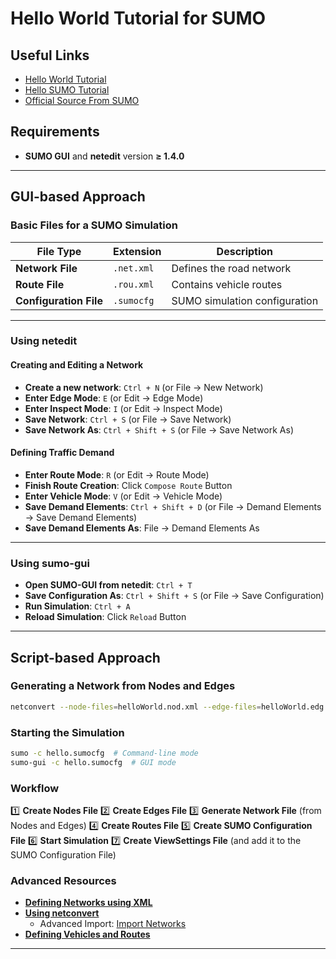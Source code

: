 # Hello World Tutorial for SUMO

## Useful Links
- [Hello World Tutorial](https://sumo.dlr.de/docs/Tutorials/Hello_World.html)
- [Hello SUMO Tutorial](https://sumo.dlr.de/docs/Tutorials/Hello_SUMO.html)
- [Official Source From SUMO](https://github.com/eclipse-sumo/sumo/tree/main/tests/complex/tutorial/hello)

## Requirements
- **SUMO GUI** and **netedit** version **≥ 1.4.0**

---
## GUI-based Approach
### Basic Files for a SUMO Simulation
| File Type        | Extension         | Description |
|-----------------|------------------|-------------|
| **Network File** | `.net.xml`       | Defines the road network |
| **Route File**   | `.rou.xml`       | Contains vehicle routes |
| **Configuration File** | `.sumocfg` | SUMO simulation configuration |

---
### Using netedit
#### **Creating and Editing a Network**
- **Create a new network**: `Ctrl + N` (or File → New Network)
- **Enter Edge Mode**: `E` (or Edit → Edge Mode)
- **Enter Inspect Mode**: `I` (or Edit → Inspect Mode)
- **Save Network**: `Ctrl + S` (or File → Save Network)
- **Save Network As**: `Ctrl + Shift + S` (or File → Save Network As)

#### **Defining Traffic Demand**
- **Enter Route Mode**: `R` (or Edit → Route Mode)
- **Finish Route Creation**: Click `Compose Route` Button
- **Enter Vehicle Mode**: `V` (or Edit → Vehicle Mode)
- **Save Demand Elements**: `Ctrl + Shift + D` (or File → Demand Elements → Save Demand Elements)
- **Save Demand Elements As**: File → Demand Elements As

---
### Using sumo-gui
- **Open SUMO-GUI from netedit**: `Ctrl + T`
- **Save Configuration As**: `Ctrl + Shift + S` (or File → Save Configuration)
- **Run Simulation**: `Ctrl + A`
- **Reload Simulation**: Click `Reload` Button

---
## Script-based Approach
### **Generating a Network from Nodes and Edges**
```sh
netconvert --node-files=helloWorld.nod.xml --edge-files=helloWorld.edg.xml --output-file=helloWorld.net.xml
```

### **Starting the Simulation**
```sh
sumo -c hello.sumocfg  # Command-line mode
sumo-gui -c hello.sumocfg  # GUI mode
```

### **Workflow**
1️⃣ **Create Nodes File**
2️⃣ **Create Edges File**
3️⃣ **Generate Network File** (from Nodes and Edges)
4️⃣ **Create Routes File**
5️⃣ **Create SUMO Configuration File**
6️⃣ **Start Simulation**
7️⃣ **Create ViewSettings File** (and add it to the SUMO Configuration File)

### **Advanced Resources**
- **[Defining Networks using XML](https://sumo.dlr.de/docs/Networks/PlainXML.html)**
- **[Using netconvert](https://sumo.dlr.de/docs/netconvert.html)**
  - Advanced Import: [Import Networks](https://sumo.dlr.de/docs/Networks/Import.html)
- **[Defining Vehicles and Routes](https://sumo.dlr.de/docs/Definition_of_Vehicles%2C_Vehicle_Types%2C_and_Routes.html)**

---
